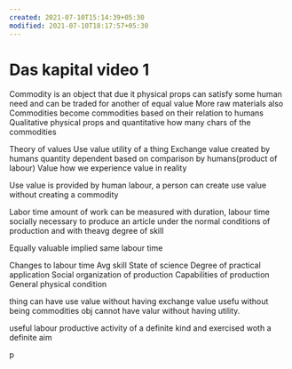 ```yaml
---
created: 2021-07-10T15:14:39+05:30
modified: 2021-07-10T18:17:57+05:30
---
```


# Das kapital video 1

Commodity is an object that due it physical props can satisfy some human need and can be traded for another of equal value
More raw materials also
Commodities become commodities based on their relation to humans
Qualitative physical props and quantitative how many chars of the commodities

Theory of values 
Use value utility of a thing
Exchange value created by humans quantity dependent based on comparison by humans(product of labour) 
Value how we experience value in reality

Use value is provided by human labour, a person can create use value without creating a commodity

Labor time amount of work can be measured with duration, labour time socially necessary to produce an article under the normal conditions of production and with theavg degree of skill

Equally valuable implied same labour time

Changes to labour time
Avg skill
State of science
Degree of practical application
Social organization of production
Capabilities of production
General physical condition

thing can have use value without having exchange value
usefu without being commodities obj cannot have valur without having utility.

useful labour productive activity of a definite kind and exercised woth a definite aim

p
